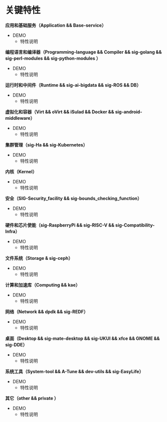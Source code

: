# 关键特性<a name="ZH-CN_TOPIC_0228254580"></a>

**应用和基础服务（Application && Base-service）**
-   DEMO
    -   特性说明

**编程语言和编译器（Programming-language && Compiler && sig-golang && sig-perl-modules && sig-python-modules ）**
-   DEMO
    -   特性说明

**运行时和中间件（Runtime && sig-ai-bigdata && sig-ROS && DB）**
-   DEMO
    -   特性说明

**虚拟化和容器（Virt && oVirt && iSulad && Docker && sig-android-middleware）**
-   DEMO
    -   特性说明

**集群管理（sig-Ha && sig-Kubernetes）**
-   DEMO
    -   特性说明

**内核（Kernel）**
-   DEMO
    -   特性说明

**安全（SIG-Security_facility && sig-bounds_checking_function）**
-   DEMO
    -   特性说明

**硬件和芯片使能（sig-RaspberryPi && sig-RISC-V && sig-Compatibility-Infra）**
-   DEMO
    -   特性说明

**文件系统（Storage & sig-ceph）**
-   DEMO
    -   特性说明

**计算和加速库（Computing && kae）**
-   DEMO
    -   特性说明

**网络（Network && dpdk && sig-REDF）**
-   DEMO
    -   特性说明

**桌面（Desktop && sig-mate-desktop && sig-UKUI && xfce && GNOME && sig-DDE）**
-   DEMO
    -   特性说明

**系统工具（System-tool && A-Tune && dev-utils && sig-EasyLife）**
-   DEMO
    -   特性说明

**其它（other && private ）**
-   DEMO
    -   特性说明   